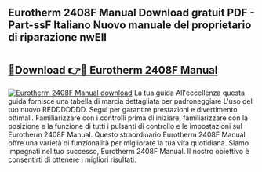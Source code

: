 ## Eurotherm 2408F Manual Download gratuit PDF - Part-ssF Italiano Nuovo manuale del proprietario di riparazione nwEll

# <h2><a href="http://dffui7w.blite.top/?on=Eurotherm+2408F+Manual">🔗Download 👉🔴 Eurotherm 2408F Manual</a></h2>

[![Eurotherm 2408F Manual download](https://i.imgur.com/lujVjoI.png)](http://dffui7w.blite.top/?on=Eurotherm+2408F+Manual)
La tua guida All'eccellenza questa guida fornisce una tabella di marcia dettagliata per padroneggiare L'uso del tuo nuovo REDDDDDDD. Segui per garantire prestazioni e divertimento ottimali. Familiarizzare con i controlli prima di iniziare, familiarizzare con la posizione e la funzione di tutti i pulsanti di controllo e le impostazioni sul Eurotherm 2408F Manual. Questo straordinario Eurotherm 2408F Manual offre una varietà di funzionalità per migliorare la tua vita quotidiana. Siamo impegnati nel tuo successo, Eurotherm 2408F Manual. Il nostro obiettivo è consentirti di ottenere i migliori risultati.
